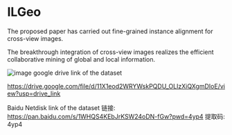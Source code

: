 # ILGeo
The proposed paper has carried out fine-grained instance alignment for cross-view images.

The breakthrough integration of cross-view images realizes the efficient collaborative mining of global and local information.

![image](https://github.com/user-attachments/assets/579cf214-70d1-47ed-b803-b9b601b3fefe)
google drive link of the dataset

https://drive.google.com/file/d/11X1eod2WRYWskPQDU_OLIzXiQXgmDIoE/view?usp=drive_link

Baidu Netdisk link of the dataset
链接: https://pan.baidu.com/s/1WHQS4KEbJrKSW24oDN-fGw?pwd=4yp4 提取码: 4yp4
